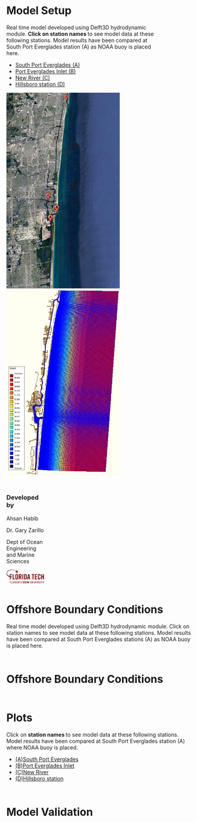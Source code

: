 

<html>  
<body>
  
 
<style>
.column {
  float: left;
  padding: 5px;
}

.left {
  width: 80%;
}

.right {
  width: 20%;
}
</style>

<div class="column left">
    <h1>Model Setup </h1>
    <p>
Real time model developed using Delft3D hydrodynamic module. <strong> Click on station names </strong> to see model data at these following stations. Model results have been compared at South Port Everglades station (A) as NOAA buoy is placed here.
    </p>
 
<ul>
 <li><a href="waterlevel_porteverglades.jpg" target="_blank"> South Port Everglades (A)</a></li>
 <li><a href="waterlevel_evergladesinlet.jpg" target="_blank"> Port Everglades Inlet (B)</a></li>
 <li><a href="waterlevel_plantriver.jpg" target="_blank"> New River (C)</a></li>
 <li><a href="waterlevel_hillsboroinlet.jpg" target="_blank"> Hillsboro station (D)</a></li> 
</ul>

  <a href="gmap4.JPG"> <img src="gmap4.JPG" width="300" align="justify"> </a> 
  <a href="c24.JPG"> <img src="c24.JPG" width="300" align="justify"> </a> 
 
</div>

  <div class="column right">
    <h3>Developed by</h3>
    <p> Ahsan Habib </p>
    <p> Dr. Gary Zarillo </p>
    <p> Dept of Ocean Engineering and Marine Sciences </p>
    <a href="Primary_horiz_tagline_crimson.png"> <img src="Primary_horiz_tagline_crimson.png" width="400" align="justify"> </a>
  </div>

  <div class="column">
  <h1>Offshore Boundary Conditions</h1>
  <p> Real time model developed using Delft3D hydrodynamic module. Click on station names to see model data at these following stations. Model results have been compared at South Port Everglades stations (A) as NOAA buoy is placed here.</p>
  </div>
  
  <div class="column">
   <h1>Offshore Boundary Conditions</h1>
    <p> 
     </p>
  </div> 
  
  <div class="column">
   <h1>Plots</h1>
    <p> Click on <strong> station names </strong> to see model data at these following stations. Model results have been compared at South Port Everglades station (A) where NOAA buoy is placed.
    </p>
 
<ul>
 <li><a href="waterlevel_porteverglades.jpg" target="_blank"> (A)South Port Everglades</a></li>
 <li><a href="waterlevel_evergladesinlet.jpg" target="_blank"> (B)Port Everglades Inlet</a></li>
 <li><a href="waterlevel_plantriver.jpg" target="_blank"> (C)New River </a></li>
 <li><a href="waterlevel_hillsboroinlet.jpg" target="_blank"> (D)Hillsboro station</a></li> 
</ul> 
     </p>
  </div>  
  
   <div class="column">
   <h1>Model Validation</h1>
    <p> 
     </p>
  </div>  
  
</body>
</html>



